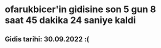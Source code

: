 # ofarukbicer'in gidisine son 5 gun 8 saat 45 dakika 24 saniye kaldi

## Gidis tarihi: 30.09.2022 :(